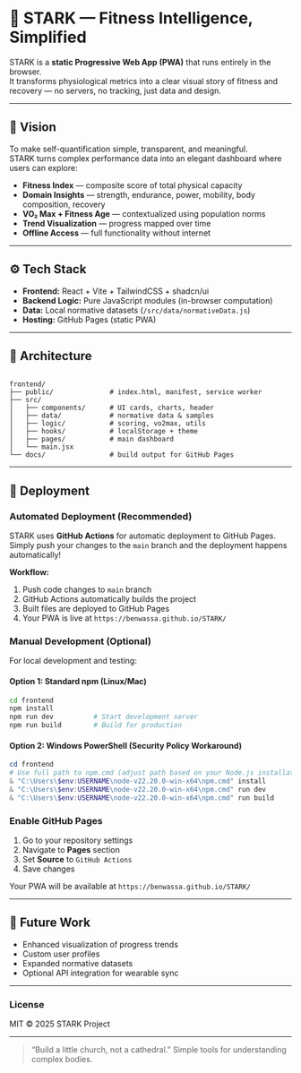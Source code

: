# 🧩 STARK — Fitness Intelligence, Simplified

STARK is a **static Progressive Web App (PWA)** that runs entirely in the browser.  
It transforms physiological metrics into a clear visual story of fitness and recovery — no servers, no tracking, just data and design.

---

## 🌟 Vision

To make self-quantification simple, transparent, and meaningful.  
STARK turns complex performance data into an elegant dashboard where users can explore:

- **Fitness Index** — composite score of total physical capacity  
- **Domain Insights** — strength, endurance, power, mobility, body composition, recovery  
- **VO₂ Max + Fitness Age** — contextualized using population norms  
- **Trend Visualization** — progress mapped over time  
- **Offline Access** — full functionality without internet

---

## ⚙️ Tech Stack

- **Frontend:** React + Vite + TailwindCSS + shadcn/ui  
- **Backend Logic:** Pure JavaScript modules (in-browser computation)  
- **Data:** Local normative datasets (`/src/data/normativeData.js`)  
- **Hosting:** GitHub Pages (static PWA)

---

## 🧮 Architecture

```

frontend/
├── public/              # index.html, manifest, service worker
├── src/
│   ├── components/      # UI cards, charts, header
│   ├── data/            # normative data & samples
│   ├── logic/           # scoring, vo2max, utils
│   ├── hooks/           # localStorage + theme
│   ├── pages/           # main dashboard
│   └── main.jsx
└── docs/                # build output for GitHub Pages

````

---

## 🚀 Deployment

### Automated Deployment (Recommended)
STARK uses **GitHub Actions** for automatic deployment to GitHub Pages. Simply push your changes to the `main` branch and the deployment happens automatically!

**Workflow:**
1. Push code changes to `main` branch
2. GitHub Actions automatically builds the project
3. Built files are deployed to GitHub Pages
4. Your PWA is live at `https://benwassa.github.io/STARK/`

### Manual Development (Optional)
For local development and testing:

#### Option 1: Standard npm (Linux/Mac)
```bash
cd frontend
npm install
npm run dev          # Start development server
npm run build        # Build for production
```

#### Option 2: Windows PowerShell (Security Policy Workaround)
```powershell
cd frontend
# Use full path to npm.cmd (adjust path based on your Node.js installation)
& "C:\Users\$env:USERNAME\node-v22.20.0-win-x64\npm.cmd" install
& "C:\Users\$env:USERNAME\node-v22.20.0-win-x64\npm.cmd" run dev
& "C:\Users\$env:USERNAME\node-v22.20.0-win-x64\npm.cmd" run build
```

### Enable GitHub Pages
1. Go to your repository settings
2. Navigate to **Pages** section  
3. Set **Source** to `GitHub Actions`
4. Save changes

Your PWA will be available at `https://benwassa.github.io/STARK/`

---

## 🧠 Future Work

* Enhanced visualization of progress trends
* Custom user profiles
* Expanded normative datasets
* Optional API integration for wearable sync

---

### License

MIT © 2025 STARK Project

---

> “Build a little church, not a cathedral.”
> Simple tools for understanding complex bodies.
